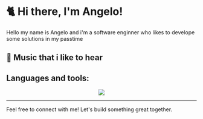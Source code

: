 # 🐈 Hi there, I'm Angelo!

Hello my name is Angelo and i'm a software enginner who likes to develope some solutions in my passtime

## 🎵 Music that i like to hear



## Languages and tools:
<div align="center">
  <a href="https://skillicons.dev">
    <img src="https://skillicons.dev/icons?i=java,spring,postgresql,figma,cs,git,figma,aws,docker,typescript&theme=dark" />
  </a>
</div>

---

Feel free to connect with me! Let's build something great together.
